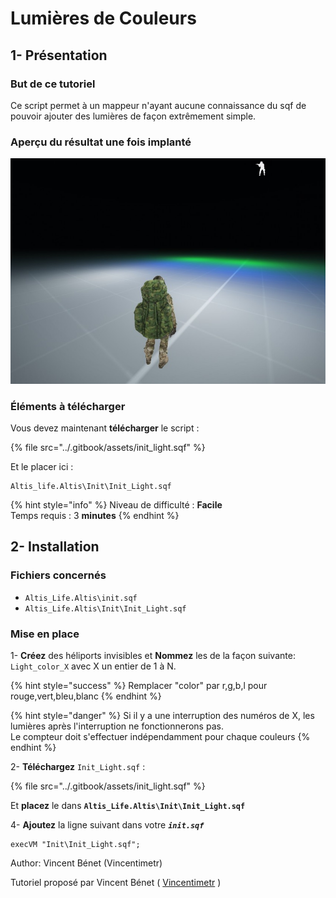 # Lumières de Couleurs

## 1- Présentation <a id="bkmrk-page-title"></a>

### **But de ce tutoriel**

 Ce script permet à un mappeur n'ayant aucune connaissance du sqf de pouvoir ajouter des lumières de façon extrêmement simple. 

### **Aperçu du résultat une fois implanté**

![](../.gitbook/assets/jgqdy2iqeetbukhl-1.jpg)

### **Éléments à télécharger**

Vous devez maintenant **télécharger** le script : 

{% file src="../.gitbook/assets/init\_light.sqf" %}

Et le placer ici :

```text
Altis_life.Altis\Init\Init_Light.sqf
```

{% hint style="info" %}
Niveau de difficulté : **Facile**  
Temps requis : 3 **minutes**
{% endhint %}

## 2- Installation <a id="bkmrk-page-title"></a>

### **Fichiers concernés** 

* `Altis_Life.Altis\init.sqf`
* `Altis_Life.Altis\Init\Init_Light.sqf`

### **Mise en place**

1- **Créez** des héliports invisibles et **Nommez** les de la façon suivante: `Light_color_X` avec X un entier de 1 à N.

{% hint style="success" %}
 Remplacer "color" par r,g,b,l pour rouge,vert,bleu,blanc
{% endhint %}

{% hint style="danger" %}
 Si il y a une interruption des numéros de X, les lumières après l'interruption ne fonctionnerons pas.  
Le compteur doit s'effectuer indépendamment pour chaque couleurs
{% endhint %}

2- **Téléchargez**  `Init_Light.sqf` : 

{% file src="../.gitbook/assets/init\_light.sqf" %}

Et **placez** le dans  **`Altis_Life.Altis\Init\Init_Light.sqf`**  

4- **Ajoutez** la ligne suivant dans votre _**`init.sqf`**_

```text
execVM "Init\Init_Light.sqf";
```

Author: Vincent Bénet (Vincentimetr)


Tutoriel proposé par Vincent Bénet \( [Vincentimetr](https://altisdev.com/u/vincentimetr/) \)

